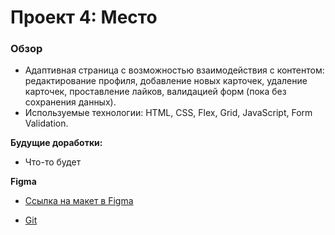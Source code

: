 # Проект 4: Место

### Обзор
* Адаптивная страница с возможностью взаимодействия с контентом: редактирование профиля, добавление новых карточек, удаление карточек, проставление лайков, валидацией форм (пока без сохранения данных).
* Используемые технологии: HTML, CSS, Flex, Grid, JavaScript, Form Validation.

**Будущие доработки:** 
* Что-то будет

**Figma**

* [Ссылка на макет в Figma](https://www.figma.com/file/kRVLKwYG3d1HGLvh7JFWRT/JavaScript.-Sprint-6?node-id=1124%3A2)

* [Git](https://egyakgit.github.io/mesto)